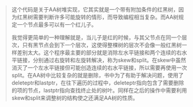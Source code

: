 >这个代码是关于AA树堆实现，它其实就是一个带有附加条件的红黑树，因为红黑树需要判断许多可能旋转的情形，而导致编程相当复杂。而AA树规定一个节点最多可以有一个红儿子。
>
>我觉得更简单的一种理解就是，当儿子是红的时候，与其父节点在同一个层次，只有黑节点会到下一个层次，这使得整棵树的层次不会像一般红黑树一样差别太大。这个程序最主要的部分就是消除左水平链接和两个连续的右水平链接，分别通过右旋转和左旋转解决，称为skew和split。在skew中虽然消灭了一个左水平链接但可能创造连续的右水平链接，所以需要再使用一次split。在AA树中比较复杂的就是删除，书中为了有助于解决问题，使用了deleteptr和lastptr，在往下遍历的过程中，deleteptr指向包含了需要删除的项的节点，lastptr指向查找终止处的树叶。同样在之后的操作中需要利用skew和split来调整树的结构使之还满足AA树的性质。
